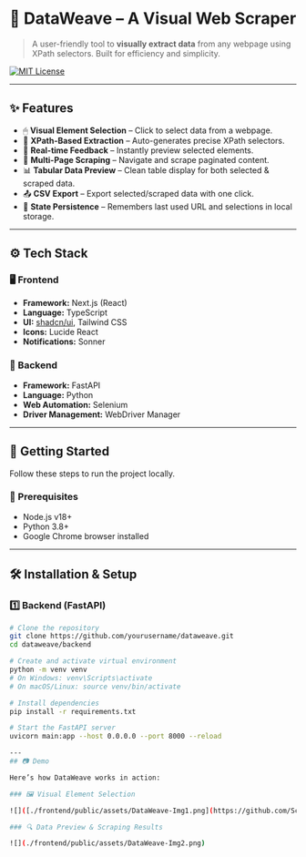 # 🧬 DataWeave – A Visual Web Scraper

> A user-friendly tool to **visually extract data** from any webpage using XPath selectors. Built for efficiency and simplicity.

[![MIT License](https://img.shields.io/badge/license-MIT-yellow.svg)](LICENSE)

---

## ✨ Features

- 🖱 **Visual Element Selection** – Click to select data from a webpage.
- 🧭 **XPath-Based Extraction** – Auto-generates precise XPath selectors.
- 🔄 **Real-time Feedback** – Instantly preview selected elements.
- 📄 **Multi-Page Scraping** – Navigate and scrape paginated content.
- 📊 **Tabular Data Preview** – Clean table display for both selected & scraped data.
- 📤 **CSV Export** – Export selected/scraped data with one click.
- 💾 **State Persistence** – Remembers last used URL and selections in local storage.

---

## ⚙️ Tech Stack

### 🖥 Frontend
- **Framework:** Next.js (React)
- **Language:** TypeScript
- **UI:** [shadcn/ui](https://ui.shadcn.com/), Tailwind CSS
- **Icons:** Lucide React
- **Notifications:** Sonner

### 🧠 Backend
- **Framework:** FastAPI
- **Language:** Python
- **Web Automation:** Selenium
- **Driver Management:** WebDriver Manager

---

## 🚀 Getting Started

Follow these steps to run the project locally.

### 🔧 Prerequisites

- Node.js v18+
- Python 3.8+
- Google Chrome browser installed

---

## 🛠️ Installation & Setup

### 1️⃣ Backend (FastAPI)

```bash
# Clone the repository
git clone https://github.com/yourusername/dataweave.git
cd dataweave/backend

# Create and activate virtual environment
python -m venv venv
# On Windows: venv\Scripts\activate
# On macOS/Linux: source venv/bin/activate

# Install dependencies
pip install -r requirements.txt

# Start the FastAPI server
uvicorn main:app --host 0.0.0.0 --port 8000 --reload

---
## 📷 Demo

Here’s how DataWeave works in action:

### 🖼️ Visual Element Selection

![]([./frontend/public/assets/DataWeave-Img1.png](https://github.com/Scorpian1910/DataWeave/blob/main/frontend/public/assets/DataWeave-Img1.png?raw=true))

### 🔍 Data Preview & Scraping Results

![](./frontend/public/assets/DataWeave-Img2.png)





